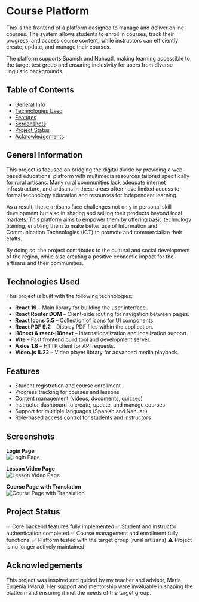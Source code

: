 # Course Platform
This is the frontend of a platform designed to manage and deliver online courses. The system allows students to enroll in courses, track their progress, and access course content, while instructors can efficiently create, update, and manage their courses.

The platform supports Spanish and Nahuatl, making learning accessible to the target test group and ensuring inclusivity for users from diverse linguistic backgrounds.

## Table of Contents
* [General Info](#general-information)
* [Technologies Used](#technologies-used)
* [Features](#features)
* [Screenshots](#screenshots)
* [Project Status](#project-status)
* [Acknowledgements](#acknowledgements)

## General Information
This project is focused on bridging the digital divide by providing a web-based educational platform with multimedia resources tailored specifically for rural artisans. Many rural communities lack adequate internet infrastructure, and artisans in these areas often have limited access to formal technology education and resources for independent learning.

As a result, these artisans face challenges not only in personal skill development but also in sharing and selling their products beyond local markets. This platform aims to empower them by offering basic technology training, enabling them to make better use of Information and Communication Technologies (ICT) to promote and commercialize their crafts.

By doing so, the project contributes to the cultural and social development of the region, while also creating a positive economic impact for the artisans and their communities.

## Technologies Used
This project is built with the following technologies:

- **React 19** – Main library for building the user interface.  
- **React Router DOM** – Client-side routing for navigation between pages.  
- **React Icons 5.5** – Collection of icons for UI components.  
- **React PDF 9.2** – Display PDF files within the application.    
- **i18next & react-i18next** – Internationalization and localization support.  
- **Vite** – Fast frontend build tool and development server.
- **Axios 1.8** – HTTP client for API requests.  
- **Video.js 8.22** – Video player library for advanced media playback.  

## Features
- Student registration and course enrollment
- Progress tracking for courses and lessons
- Content management (videos, documents, quizzes)
- Instructor dashboard to create, update, and manage courses
- Support for multiple languages (Spanish and Nahuatl)
- Role-based access control for students and instructors

## Screenshots
**Login Page**  
![Login Page](./img/screenshot1.png)

**Lesson Video Page**  
![Lesson Video Page](./img/screenshot2.png)

**Course Page with Translation**  
![Course Page with Translation](./img/screenshot3.png)

## Project Status
✅ Core backend features fully implemented
✅ Student and instructor authentication completed
✅ Course management and enrollment fully functional
✅ Platform tested with the target group (rural artisans)
⚠️ Project is no longer actively maintained

## Acknowledgements
This project was inspired and guided by my teacher and advisor, Maria Eugenia (Maru). Her support and mentorship were invaluable in shaping the platform and ensuring it met the needs of the target group.
